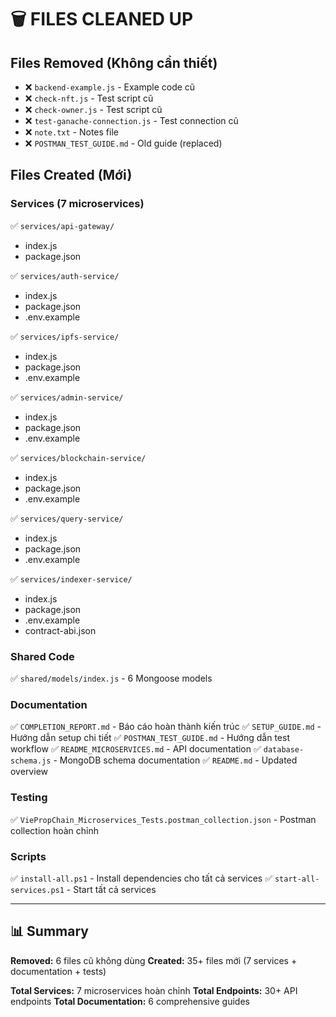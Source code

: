 # 🗑️ FILES CLEANED UP

## Files Removed (Không cần thiết)

- ❌ `backend-example.js` - Example code cũ
- ❌ `check-nft.js` - Test script cũ
- ❌ `check-owner.js` - Test script cũ
- ❌ `test-ganache-connection.js` - Test connection cũ
- ❌ `note.txt` - Notes file
- ❌ `POSTMAN_TEST_GUIDE.md` - Old guide (replaced)

## Files Created (Mới)

### Services (7 microservices)

✅ `services/api-gateway/`

- index.js
- package.json

✅ `services/auth-service/`

- index.js
- package.json
- .env.example

✅ `services/ipfs-service/`

- index.js
- package.json
- .env.example

✅ `services/admin-service/`

- index.js
- package.json
- .env.example

✅ `services/blockchain-service/`

- index.js
- package.json
- .env.example

✅ `services/query-service/`

- index.js
- package.json
- .env.example

✅ `services/indexer-service/`

- index.js
- package.json
- .env.example
- contract-abi.json

### Shared Code

✅ `shared/models/index.js` - 6 Mongoose models

### Documentation

✅ `COMPLETION_REPORT.md` - Báo cáo hoàn thành kiến trúc
✅ `SETUP_GUIDE.md` - Hướng dẫn setup chi tiết
✅ `POSTMAN_TEST_GUIDE.md` - Hướng dẫn test workflow
✅ `README_MICROSERVICES.md` - API documentation
✅ `database-schema.js` - MongoDB schema documentation
✅ `README.md` - Updated overview

### Testing

✅ `ViePropChain_Microservices_Tests.postman_collection.json` - Postman collection hoàn chỉnh

### Scripts

✅ `install-all.ps1` - Install dependencies cho tất cả services
✅ `start-all-services.ps1` - Start tất cả services

---

## 📊 Summary

**Removed:** 6 files cũ không dùng
**Created:** 35+ files mới (7 services + documentation + tests)

**Total Services:** 7 microservices hoàn chỉnh
**Total Endpoints:** 30+ API endpoints
**Total Documentation:** 6 comprehensive guides

